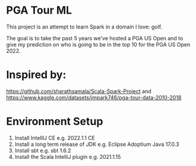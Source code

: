 # PGA Tour ML

This project is an attempt to learn Spark in a domain I love: golf.

The goal is to take the past 5 years we've hosted a PGA US Open and to give my prediction on who is going to be in the top 10 for the PGA US Open 2022.

# Inspired by:
https://github.com/sharathsamala/Scala-Spark-Project and
https://www.kaggle.com/datasets/jmpark746/pga-tour-data-2010-2018

# Environment Setup
1. Install IntellIJ CE e.g. 2022.1.1 CE
2. Install a long term release of JDK e.g. Eclipse Adoptium Java 17.0.3
3. Install sbt e.g. sbt 1.6.2
4. Install the Scala IntelliJ plugin e.g. 2021.1.15


